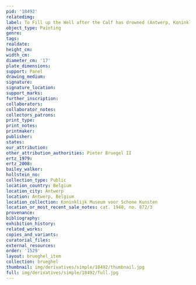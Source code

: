 ```yaml
---
pid: '18492'
relatedimg: 
label: To Fill up the Well after the Calf has drowned (Antwerp, Koninklijk)
object_type: Painting
genre: 
tags: 
realdate: 
height_cm: 
width_cm: 
diameter_cm: '17'
plate_dimensions: 
support: Panel
drawing_medium: 
signature: 
signature_location: 
support_marks: 
further_inscription: 
collaborators: 
collaborator_notes: 
collectors_patrons: 
print_type: 
print_notes: 
printmaker: 
publisher: 
states: 
our_attribution: 
other_attribution_authorities: Pieter Bruegel II
ertz_1979: 
ertz_2008: 
bailey_walker: 
hollstein_no: 
collection_type: Public
location_country: Belgium
location_city: Antwerp
location: Antwerp, Belgium
location_collection: Koninklijk Museum voor Schone Kunsten
location_or_most_recent_sale_notes: cat. 1948, no. 872/3
provenance: 
bibliography: 
exhibition_history: 
related_works: 
copies_and_variants: 
curatorial_files: 
external_resources: 
order: '1529'
layout: brueghel_item
collection: brueghel
thumbnail: img/derivatives/simple/18492/thumbnail.jpg
full: img/derivatives/simple/18492/full.jpg
---
```

